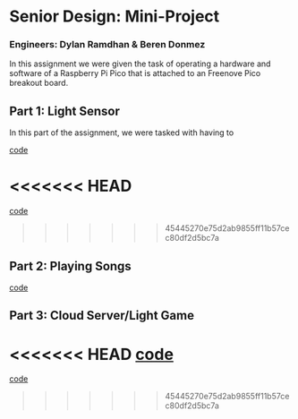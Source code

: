 # Senior Design: Mini-Project
### Engineers: Dylan Ramdhan & Beren Donmez

In this assignment we were given the task of operating a hardware and software of a Raspberry Pi Pico 
that is attached to an Freenove Pico breakout board.


## Part 1: Light Sensor
In this part of the assignment, we were tasked with having to 

[code](./EXERCISES/light.py)

<<<<<<< HEAD
=======
[code](./Senior-Design-Mini-Project-2024/assignment/ex1/light.py)
>>>>>>> 45445270e75d2ab9855ff11b57cec80df2d5bc7a

## Part 2: Playing Songs


[code](./ex2/harry_potter.py)


## Part 3: Cloud Server/Light Game

<<<<<<< HEAD
[code](./ex3/exercise_game.py)
=======
[code](./ex3)
>>>>>>> 45445270e75d2ab9855ff11b57cec80df2d5bc7a
